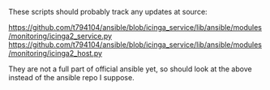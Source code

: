 These scripts should probably track any updates at source:

https://github.com/t794104/ansible/blob/icinga_service/lib/ansible/modules/monitoring/icinga2_service.py
https://github.com/t794104/ansible/blob/icinga_service/lib/ansible/modules/monitoring/icinga2_host.py

They are not a full part of official ansible yet, so should look at the above
instead of the ansible repo I suppose.